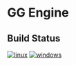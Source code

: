 # GG Engine
## Build Status
[![linux](https://github.com/eneko-osia/gg.engine/workflows/linux/badge.svg?branch=develop)](https://github.com/eneko-osia/gg.engine/actions?workflow=linux)
[![windows](https://github.com/eneko-osia/gg.engine/workflows/windows/badge.svg?branch=develop)](https://github.com/eneko-osia/gg.engine/actions?workflow=windows)
